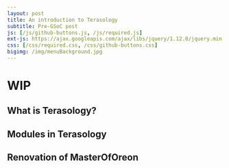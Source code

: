 ```yaml
---
layout: post
title: An introduction to Terasology
subtitle: Pre-GSoC post
js: [/js/github-buttons.js, /js/required.js]
ext-js: https://ajax.googleapis.com/ajax/libs/jquery/1.12.0/jquery.min.js
css: [/css/required.css, /css/github-buttons.css]
bigimg: /img/menuBackground.jpg
---
```

# WIP
## What is Terasology?
## Modules in Terasology
## Renovation of MasterOfOreon

